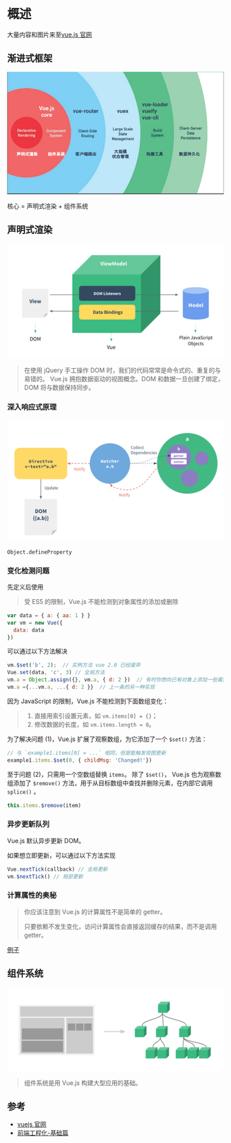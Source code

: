 # 概述
大量内容和图片来至[vue.js 官网][1]

## 渐进式框架

![progressive](images/pro.png)

核心 = 声明式渲染 + 组件系统

## 声明式渲染

![MVVM](images/mvvm.png)

> 在使用 jQuery 手工操作 DOM 时，我们的代码常常是命令式的、重复的与易错的。
> Vue.js 拥抱数据驱动的视图概念。DOM 和数据一旦创建了绑定，DOM 将与数据保持同步。

### 深入响应式原理

![data](images/data.png)

`Object.defineProperty`

### 变化检测问题

先定义后使用

> 受 ES5 的限制，Vue.js 不能检测到对象属性的添加或删除

```` javascript
var data = { a: { aa: 1 } }
var vm = new Vue({
  data: data
})
````

可以通过以下方法解决
```` javascript
vm.$set('b', 2);  // 实例方法 vue 2.0 已经废弃
Vue.set(data, 'c', 3) // 全局方法
vm.a = Object.assign({}, vm.a, { d: 2 })  // 有时你想向已有对象上添加一些属性
vm.a ={...vm.a, ...{ d: 2 }}  // 上一条的另一种实现
````

因为 JavaScript 的限制，Vue.js 不能检测到下面数组变化：

> 1. 直接用索引设置元素，如 `vm.items[0] = {}`；
> 2. 修改数据的长度，如 `vm.items.length = 0`。

为了解决问题 (1)，Vue.js 扩展了观察数组，为它添加了一个 `$set()` 方法：

```` javascript
// 与 `example1.items[0] = ...` 相同，但是能触发视图更新
example1.items.$set(0, { childMsg: 'Changed!'})
````

至于问题 (2)，只需用一个空数组替换 `items`。
除了 `$set()`， Vue.js 也为观察数组添加了 `$remove()` 方法，用于从目标数组中查找并删除元素，在内部它调用 `splice()` 。

```` javascript
this.items.$remove(item)
````

### 异步更新队列

Vue.js 默认异步更新 DOM。

如果想立即更新，可以通过以下方法实现

```` javascript
Vue.nextTick(callback) // 全局更新
vm.$nextTick() // 局部更新
````

### 计算属性的奥秘

> 你应该注意到 Vue.js 的计算属性不是简单的 getter。
> 
> 只要依赖不发生变化，访问计算属性会直接返回缓存的结果，而不是调用 getter。

[例子](http://cn.vuejs.org/guide/reactivity.html#u8BA1_u7B97_u5C5E_u6027_u7684_u5965_u79D8)

## 组件系统

![components](images/components.png)

> 组件系统是用 Vue.js 构建大型应用的基础。

## 参考

* [vuejs 官网][1]
* [前端工程化-基础篇](https://github.com/fouber/blog/issues/10)

[1]:https://vuejs.org
